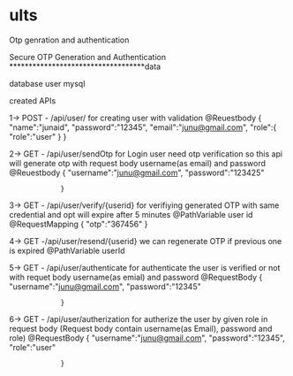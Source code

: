 # ults
Otp genration and authentication


Secure OTP Generation and Authentication
***********************************data

database user mysql


created  APIs

1-> POST - /api/user/    for creating user with validation
    @Reuestbody  {
                      "name":"junaid",
                      "password":"12345",
                      "email":"junu@gmail.com",
                      "role":{
                          "role":"user"
                      }
                  }


2-> GET - /api/user/sendOtp   for Login user need otp verification so this api will generate otp with request body username(as email) and password
     @Reuestbody {
                     "username":"junu@gmail.com",
                     "password":"123425"

                 }


3-> GET - /api/user/verify/{userid}  for verifiying generated OTP with same credential and opt will expire after 5 minutes
    @PathVariable  user id
    @RequestMapping {
                        "otp":"367456"
                    }

4-> GET -/api/user/resend/{userid}  we can regenerate OTP if previous one is expired
    @PathVariable userId

5-> GET - /api/user/authenticate for authenticate the user is verified or not with requet body username(as emial) and password
    @RequestBody {
                     "username":"junu@gmail.com",
                     "password":"12345"

                 }


6-> GET - /api/user/autherization for autherize the user by given role in request body (Request body contain username(as Email), password and role)
    @RequestBody {
                     "username":"junu@gmail.com",
                     "password":"12345",
                     "role":"user"

                 }
